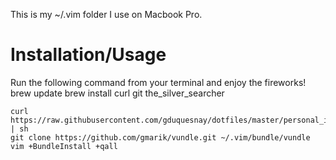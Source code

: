 This is my ~/.vim folder I use on Macbook Pro.

Installation/Usage
==================

Run the following command from your terminal and enjoy the fireworks!
    brew update
    brew install curl git the_silver_searcher

    curl https://raw.githubusercontent.com/gduquesnay/dotfiles/master/personal_installer.sh | sh
    git clone https://github.com/gmarik/vundle.git ~/.vim/bundle/vundle
    vim +BundleInstall +qall

